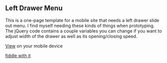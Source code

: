 Left Drawer Menu
------------------

This is a one-page template for a mobile site that needs a left drawer slide out menu. I find myself needing these kinds of things when prototyping. The jQuery code contains a couple variables you can change if you want to adjust width of the drawer as well as its opening/closing speed.

[View](http://matthewkarges.com/left-drawer-menu) on your mobile device 

[fiddle with it](http://jsfiddle.net/CQDUu/)
